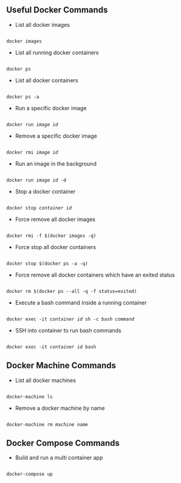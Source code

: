 ## Useful Docker Commands

- List all docker images

<code>
<t>docker images</t>
</code>

- List all running docker containers

<code>
<t>docker ps</t>
</code>

- List all docker containers

<code>
<t>docker ps -a</t>
</code>

- Run a specific docker image

<code>
<t>docker run <i>image id</i></t>
</code>

- Remove a specific docker image

<code>
<t>docker rmi <i>image id</i></t>
</code>

- Run an image in the background

<code>
<t>docker run <i>image id</i> -d</t>
</code>

- Stop a docker container

<code>
<t>docker stop <i>container id</i></t>
</code>

- Force remove all docker images 

<code>
<t>docker rmi -f $(docker images -q)</t>
</code>

- Force stop all docker containers

<code>
<t>docker stop $(docker ps -a -q)</t>
</code>

- Force remove all docker containers which have an exited status

<code>
<t>docker rm $(docker ps --all -q -f status=exited)</t>
</code>

- Execute a bash command inside a running container

<code>
<t>docker exec -it <i>container id</i> sh -c <i>bash command</i></t>
</code>

- SSH into container to run bash commands

<code>
<t>docker exec -it <i>container id</i> bash</t>
</code>

## Docker Machine Commands ##

- List all docker machines

<code>
<t>docker-machine ls</t>
</code>

- Remove a docker machine by name

<code>
<t>docker-machine rm <i>machine name</i></t>
</code>

## Docker Compose Commands ##

- Build and run a multi container app

<code>
<t>docker-compose up</t>
</code>
